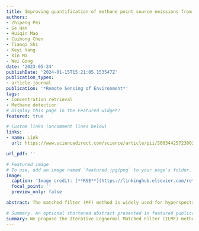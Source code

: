 ```yaml
---
title: Improving quantification of methane point source emissions from imaging spectroscopy
authors:
- Zhipeng Pei
- Ge Han
- Huiqin Mao
- Cuihong Chen
- Tianqi Shi
- Keyi Yang
- Xin Ma
- Wei Gong
date: '2023-05-24'
publishDate: '2024-01-15T15:21:05.153547Z'
publication_types:
- article-journal
publication: '*Remote Sensing of Environment*'
tags:
- Concentration retrieval
- Methane detection
# Display this page in the Featured widget?
featured: true

# Custom links (uncomment lines below)
links:
- name: Link
  url: https://www.sciencedirect.com/science/article/pii/S0034425723002031

url_pdf: ''

# Featured image
# To use, add an image named `featured.jpg/png` to your page's folder.
image:
  caption: 'Image credit: [**RSE**](https://linkinghub.elsevier.com/retrieve/pii/S0034425723002031)' # 图片上加注释
  focal_point: ''
  preview_only: false

abstract: The matched filter (MF) method is widely used for hyperspectral imaging spectrometers to detect and quantify methane point sources due to its high computational efficiency. However, it would result in an unavoidable underestimation, especially for large concentration enhancements. The lognormal matched filter (LMF) has provided a unique and not limited to weak methane plumes theory through lognormal background radiances modeling, but validations on simulated experiments and applications to real data remain to be explored. Moreover, the covariance contamination caused by the enhanced pixels and the surface heterogeneity have detrimental effects on the detection methods for real data application. In this study, we propose the iterative lognormal matched filter (ILMF) method to address these challenges. We evaluate the performance of the ILMF with two ideal simulations and the end-to-end simulation. The results of random simulated enhancement retrievals show that the retrieved enhancement by the ILMF method agrees well with the true enhancement, with an R2 of 0.984 and a small root-mean-square error (RMSE) of 55.856 ppb. The ILMF method reduce the RMSE of retrieved enhancement by 80% compared with the MF method. The results of end-to-end simulations show the underestimation of MF method at different sites regarding the emission rate, as well as the improvement of the ILMF method. Further, we apply the ILMF method to detect and quantify point sources in some methane hotspot regions. Our study reports the underestimation in traditional MF method and provides an unbiased and robust method for quantifying methane emissions.

# Summary. An optional shortened abstract presented in featured publication.
summary: We propose the Iterative Lognormal Matched Filter (ILMF) method in an attempt to address the shortcomings of simple matched filtering algorithms.
---
```

